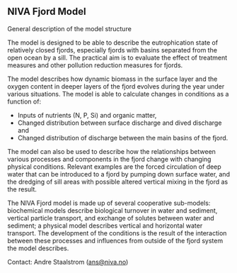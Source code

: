 ## NIVA Fjord Model

General description of the model structure

The model is designed to be able to describe the eutrophication state of relatively closed fjords, especially fjords with basins separated from the open ocean by a sill. The practical aim is to evaluate the effect of treatment measures and other pollution reduction measures for fjords.

The model describes how dynamic biomass in the surface layer and the oxygen content in deeper layers of the fjord evolves during the year under various situations. The model is able to calculate changes in conditions as a function of:
- Inputs of nutrients (N, P, Si) and organic matter,
-	Changed distribution between surface discharge and dived discharge and
-	Changed distribution of discharge between the main basins of the fjord.

The model can also be used to describe how the relationships between various processes and components in the fjord change with changing physical conditions. Relevant examples are the forced circulation of deep water that can be introduced to a fjord by pumping down surface water, and the dredging of sill areas with possible altered vertical mixing in the fjord as the result.

The NIVA Fjord model is made up of several cooperative sub-models: biochemical models describe biological turnover in water and sediment, vertical particle transport, and exchange of solutes between water and sediment; a physical model describes vertical and horizontal water transport. The development of the conditions is the result of the interaction between these processes and influences from outside of the fjord system the model describes.

Contact: Andre Staalstrom (ans@niva.no)
